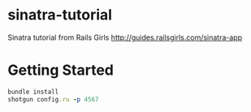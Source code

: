 # sinatra-tutorial
Sinatra tutorial from Rails Girls http://guides.railsgirls.com/sinatra-app

# Getting Started
```ruby
bundle install
shotgun config.ru -p 4567
```
